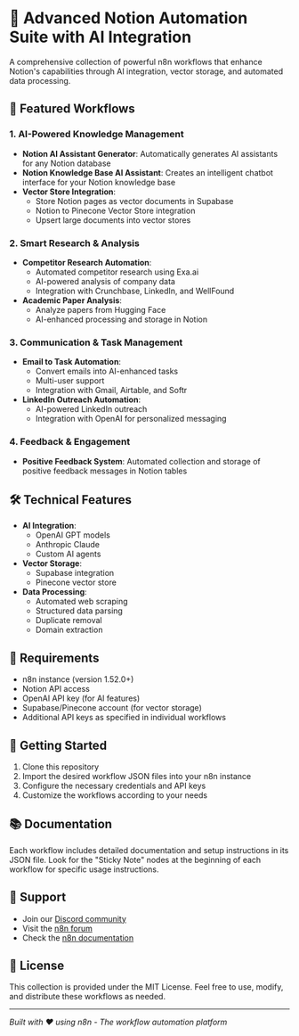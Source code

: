 # 🤖 Advanced Notion Automation Suite with AI Integration

A comprehensive collection of powerful n8n workflows that enhance Notion's capabilities through AI integration, vector storage, and automated data processing.

## 🌟 Featured Workflows

### 1. AI-Powered Knowledge Management
- **Notion AI Assistant Generator**: Automatically generates AI assistants for any Notion database
- **Notion Knowledge Base AI Assistant**: Creates an intelligent chatbot interface for your Notion knowledge base
- **Vector Store Integration**: 
  - Store Notion pages as vector documents in Supabase
  - Notion to Pinecone Vector Store integration
  - Upsert large documents into vector stores

### 2. Smart Research & Analysis
- **Competitor Research Automation**: 
  - Automated competitor research using Exa.ai
  - AI-powered analysis of company data
  - Integration with Crunchbase, LinkedIn, and WellFound
- **Academic Paper Analysis**: 
  - Analyze papers from Hugging Face
  - AI-enhanced processing and storage in Notion

### 3. Communication & Task Management
- **Email to Task Automation**:
  - Convert emails into AI-enhanced tasks
  - Multi-user support
  - Integration with Gmail, Airtable, and Softr
- **LinkedIn Outreach Automation**:
  - AI-powered LinkedIn outreach
  - Integration with OpenAI for personalized messaging

### 4. Feedback & Engagement
- **Positive Feedback System**: Automated collection and storage of positive feedback messages in Notion tables

## 🛠️ Technical Features

- **AI Integration**:
  - OpenAI GPT models
  - Anthropic Claude
  - Custom AI agents
- **Vector Storage**:
  - Supabase integration
  - Pinecone vector store
- **Data Processing**:
  - Automated web scraping
  - Structured data parsing
  - Duplicate removal
  - Domain extraction

## 🔧 Requirements

- n8n instance (version 1.52.0+)
- Notion API access
- OpenAI API key (for AI features)
- Supabase/Pinecone account (for vector storage)
- Additional API keys as specified in individual workflows

## 🚀 Getting Started

1. Clone this repository
2. Import the desired workflow JSON files into your n8n instance
3. Configure the necessary credentials and API keys
4. Customize the workflows according to your needs

## 📚 Documentation

Each workflow includes detailed documentation and setup instructions in its JSON file. Look for the "Sticky Note" nodes at the beginning of each workflow for specific usage instructions.

## 🤝 Support

- Join our [Discord community](https://discord.com/invite/XPKeKXeB7d)
- Visit the [n8n forum](https://community.n8n.io/)
- Check the [n8n documentation](https://docs.n8n.io/)

## 📝 License

This collection is provided under the MIT License. Feel free to use, modify, and distribute these workflows as needed.

---

*Built with ❤️ using n8n - The workflow automation platform* 